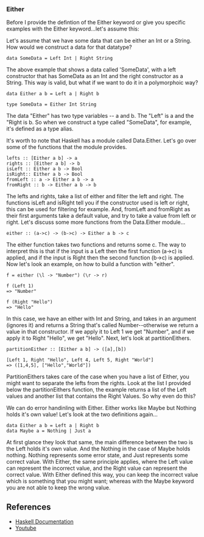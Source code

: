 ### Either

Before I provide the defintion of the Either keyword or give you specific examples with the Either keyword...let's assume this:

Let's assume that we have some data that can be either an Int or a String. How would we construct a data for that datatype? 

```
data SomeData = Left Int | Right String
```

The above example that shows a data called 'SomeData', with a left constructor that has SomeData as an Int and the right constructor as a String. This way is valid, but what if we want to do it in a polymorphoic way?

```
data Either a b = Left a | Right b

type SomeData = Either Int String 
```

The data "Either"  has two type variables -- a and b. The "Left" is a and the "Right is b. So when we construct a type called "SomeData", for example, it's defined as a type alias. 

It's worth to note that Haskell has a module called Data.Either. Let's go over some of the functions that the module provides. 

```
lefts :: [Either a b] -> a
rights :: [Either a b] -> b
isLeft :: Either a b -> Bool
isRight:: Either a b -> Bool 
fromLeft :: a -> Either a b -> a
fromRight :: b -> Either a b -> b
```
The lefts and rights, take a list of either and filter the left and right. The functions isLeft and isRight tell you if the constructor used is left or right, this can be used for filtering for example. And, fromLeft and fromRight as their first arguments take a default value, and try to take a value from left or right. Let's discuss some more functions from the Data.Either module...

```
either :: (a->c) -> (b->c) -> Either a b -> c
```
The either function takes two functions and returns some c. The way to interpret this is that if the input is a Left then the first function (a->c) is applied, and if the input is Right then the second function (b->c) is applied. Now let's look an example, on how to build a function with "either".

```
f = either (\l -> "Number") (\r -> r)

f (Left 1)
=> "Number"

f (Right "Hello")
=> "Hello"
```
In this case, we have an either with Int and String, and takes in an argument (ignores it) and returns a String that's called Number--otherwise we return a value in that constructor. If we apply it to Left 1 we get "Number", and if we apply it to Right "Hello", we get "Hello". Next, let's look at partitionEithers.

```
partitionEither :: [Either a b] -> ([a],[b])

[Left 1, Right "Hello", Left 4, Left 5, Right "World"]
=> ([1,4,5], ["Hello","World"])
```
PartitionEithers takes care of the case when you have a list of Either, you might want to separate the lefts from the rights. Look at the list I provided below the partitionEithers function, the example returns a list of the Left values and another list that contains the Right Values. So why even do this? 

We can do error handinling with Either. Either works like Maybe but Nothing holds it's own value! Let's look at the two definitions again...

```
data Either a b = Left a | Right b
data Maybe a = Nothing | Just a 
```
At first glance they look that same, the main difference between the two is the Left holds it's own value. And the Nothing in the case of Maybe holds nothing. Nothing represents some error state, and Just represents some correct value. With Either, the same principle applies, where the Left value can represent the incorrect value, and the Right value can represent the correct value. With Either defined this way, you can keep the incorrect value which is something that you might want; whereas with the Maybe keyword you are not able to keep the wrong value. 

## References
- [Haskell Documentation](http://hackage.haskell.org/package/base-4.12.0.0/docs/Data-Either.html)
- [Youtube](https://www.youtube.com/watch?v=IgdZX5wav1Q&list=PLe7Ei6viL6jGp1Rfu0dil1JH1SHk9bgDV&index=22)